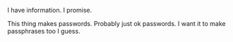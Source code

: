 I have information.
I promise.

This thing makes passwords.
Probably just ok passwords.
I want it to make passphrases too I guess.
